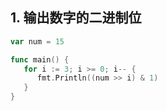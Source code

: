 ## 1. 输出数字的二进制位
```go
var num = 15

func main() {
   for i := 3; i >= 0; i-- {
      fmt.Println((num >> i) & 1)
   }
}
```